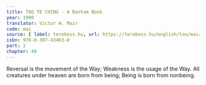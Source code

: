 ```yaml
---
title: TAO TE CHING - A Bantam Book
year: 1990
translator: Victor H. Mair
code: mai
source: { label: terebess.hu, url: https://terebess.hu/english/tao/mair.html }
isbn: 978-0-307-43463-0
part: 2
chapter: 40
---
```


Reversal is the movement of the Way;
Weakness is the usage of the Way.
All creatures under heaven are born from being;
Being is born from nonbeing.
